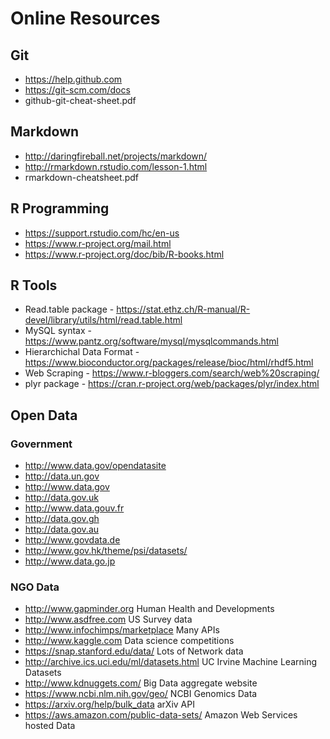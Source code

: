 # Online Resources

## Git
* https://help.github.com
* https://git-scm.com/docs
* github-git-cheat-sheet.pdf

## Markdown
* http://daringfireball.net/projects/markdown/
* http://rmarkdown.rstudio.com/lesson-1.html
* rmarkdown-cheatsheet.pdf

## R Programming
* https://support.rstudio.com/hc/en-us
* https://www.r-project.org/mail.html
* https://www.r-project.org/doc/bib/R-books.html

## R Tools
* Read.table package - https://stat.ethz.ch/R-manual/R-devel/library/utils/html/read.table.html
* MySQL syntax - https://www.pantz.org/software/mysql/mysqlcommands.html
* Hierarchichal Data Format - https://www.bioconductor.org/packages/release/bioc/html/rhdf5.html
* Web Scraping - https://www.r-bloggers.com/search/web%20scraping/
* plyr package - https://cran.r-project.org/web/packages/plyr/index.html

## Open Data

### Government
* http://www.data.gov/opendatasite
* http://data.un.gov
* http://www.data.gov
* http://data.gov.uk
* http://www.data.gouv.fr
* http://data.gov.gh
* http://data.gov.au
* http://www.govdata.de
* http://www.gov.hk/theme/psi/datasets/
* http://www.data.go.jp

### NGO Data
* http://www.gapminder.org
  Human Health and Developments
* http://www.asdfree.com
  US Survey data
* http://www.infochimps/marketplace
  Many APIs
* http://www.kaggle.com
  Data science competitions
* https://snap.stanford.edu/data/
  Lots of Network data
* http://archive.ics.uci.edu/ml/datasets.html
  UC Irvine Machine Learning Datasets
* http://www.kdnuggets.com/
  Big Data aggregate website
* https://www.ncbi.nlm.nih.gov/geo/
  NCBI Genomics Data
* https://arxiv.org/help/bulk_data
  arXiv API
* https://aws.amazon.com/public-data-sets/
  Amazon Web Services hosted Data